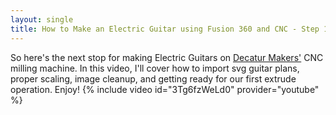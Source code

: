 ```yaml
---
layout: single
title: How to Make an Electric Guitar using Fusion 360 and CNC - Step 1
---
```

So here's the next stop for making Electric Guitars on [Decatur Makers'](https://decaturmakers.com) CNC milling machine. In this video, I'll cover how to import svg guitar plans, proper scaling, image cleanup, and getting ready for our first extrude operation. Enjoy!
{% include video id="3Tg6fzWeLd0" provider="youtube" %}
